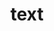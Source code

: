 ---
layout: basic
images: [text.gif, text.gif, text.gif]
thumbnail: text.gif
title: text
classes: big-col-1 big-img-col-1
---